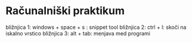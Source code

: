 # Računalniški praktikum
bližnjica 1: windows + space + s : snippet tool
bližnjica 2: ctrl + l: skoči na iskalno vrstico
bližnjica 3: alt + tab: menjava med programi

